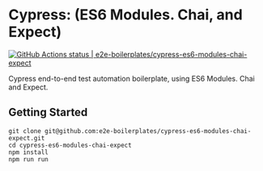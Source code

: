 # Cypress: (ES6 Modules. Chai, and Expect)
[![GitHub Actions status | e2e-boilerplates/cypress-es6-modules-chai-expect](https://github.com/e2e-boilerplates/cypress-es6-modules-chai-expect/workflows/cypress-es6-modules-chai-expect/badge.svg)](https://github.com/e2e-boilerplates/cypress-es6-modules-chai-expect/actions?workflow=cypress-es6-modules-chai-expect)


Cypress end-to-end test automation boilerplate, using ES6 Modules. Chai and Expect.

## Getting Started

    git clone git@github.com:e2e-boilerplates/cypress-es6-modules-chai-expect.git
    cd cypress-es6-modules-chai-expect
    npm install
    npm run run
